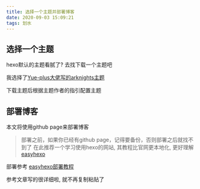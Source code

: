 ```yaml
---
title: 选择一个主题并部署博客
date: 2020-09-03 15:09:21
tags: 划水
---
```

## 选择一个主题
hexo默认的主题看腻了? 去找下载一个主题吧

我选择了[Yue-plus大佬写的arknights主题](https://github.com/Yue-plus/hexo-theme-arknights/)

下载主题后根据主题作者的指引配置主题

## 部署博客
本文将使用github page来部署博客
> 部署之前，如果你已经有github page，记得要备份，否则部署之后就找不到了
> 在此推荐一个学习使用hexo的网站, 其教程比官网更本地化, 更好理解 [easyhexo](https://easyhexo.com/)

部署参考 [easyhexo部署教程](https://easyhexo.com/1-Hexo-install-and-config/1-4-deploy-hexo.html#%E9%83%A8%E7%BD%B2%E5%88%B0-github)

参考文章写的很详细啦, 就不再复制粘贴了

